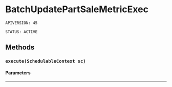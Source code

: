 # BatchUpdatePartSaleMetricExec

`APIVERSION: 45`

`STATUS: ACTIVE`

## Methods

### `execute(SchedulableContext sc)`

#### Parameters

***
